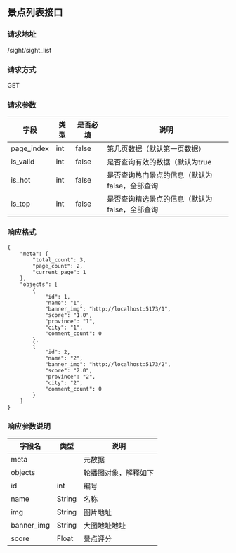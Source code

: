 ## 景点列表接口

### 请求地址
/sight/sight_list

### 请求方式
GET

### 请求参数
<table>
<thead>
    <tr>
        <th>字段</th>
        <th>类型</th>
        <th>是否必填</th>
        <th>说明</th>
    </tr>
</thead>
<tbody>
    <tr>
        <td>page_index</td>
        <td>int</td>
        <td>false</td>
        <td>第几页数据（默认第一页数据）</td>
    </tr>
    <tr>
        <td>is_valid</td>
        <td>int</td>
        <td>false</td>
        <td>是否查询有效的数据（默认为true</td>
    </tr>
    <tr>
        <td>is_hot</td>
        <td>int</td>
        <td>false</td>
        <td>是否查询热门景点的信息（默认为false，全部查询</td>
    </tr>
    <tr>
        <td>is_top</td>
        <td>int</td>
        <td>false</td>
        <td>是否查询精选景点的信息（默认为false，全部查询</td>
    </tr>
</tbody>
</table>

### 响应格式
```
{
    "meta": {
        "total_count": 3,
        "page_count": 2,
        "current_page": 1
    },
    "objects": [
        {
            "id": 1,
            "name": "1",
            "banner_img": "http://localhost:5173/1",
            "score": "1.0",
            "province": "1",
            "city": "1",
            "comment_count": 0
        },
        {
            "id": 2,
            "name": "2",
            "banner_img": "http://localhost:5173/2",
            "score": "2.0",
            "province": "2",
            "city": "2",
            "comment_count": 0
        }
    ]
}
```

### 响应参数说明
<table>
    <thead>
        <tr>
            <th>字段名</th>
            <th>类型</th>
            <th>说明</th>
        </tr>
    </thead>
        <tbody>
        <tr>
            <td>meta</td>
            <td></td>
            <td>元数据</td>
        </tr>
        <tr>
            <td>objects</td>
            <td></td>
            <td>轮播图对象，解释如下</td>
        </tr>
        <tr>
            <td>id</td>
            <td>int</td>
            <td>编号</td>
        </tr>
        <tr>
            <td>name</td>
            <td>String</td>
            <td>名称</td>
        </tr>
        <tr>
            <td>img</td>
            <td>String</td>
            <td>图片地址</td>
        </tr>
        <tr>
            <td>banner_img</td>
            <td>String</td>
            <td>大图地址地址</td>
        </tr>
        <tr>
            <td>score</td>
            <td>Float</td>
            <td>景点评分</td>
        </tr>
    <!-- TODO... -->
</table>